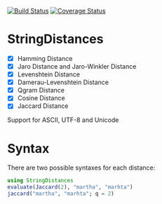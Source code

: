 [![Build Status](https://travis-ci.org/matthieugomez/StringDistances.jl.svg?branch=master)](https://travis-ci.org/matthieugomez/StringDistances.jl)
[![Coverage Status](https://coveralls.io/repos/matthieugomez/StringDistances.jl/badge.svg?branch=master)](https://coveralls.io/r/matthieugomez/StringDistances.jl?branch=master)


# StringDistances

- [x] Hamming Distance
- [x] Jaro Distance and Jaro-Winkler Distance
- [x] Levenshtein Distance
- [x] Damerau-Levenshtein Distance
- [x] Qgram Distance
- [x] Cosine Distance
- [x] Jaccard Distance

Support for ASCII, UTF-8 and Unicode

# Syntax
There are two possible syntaxes for each distance:
```julia
using StringDistances
evaluate(Jaccard(2), "martha", "marhta")
jaccard("martha", "marhta"; q = 2)
```

